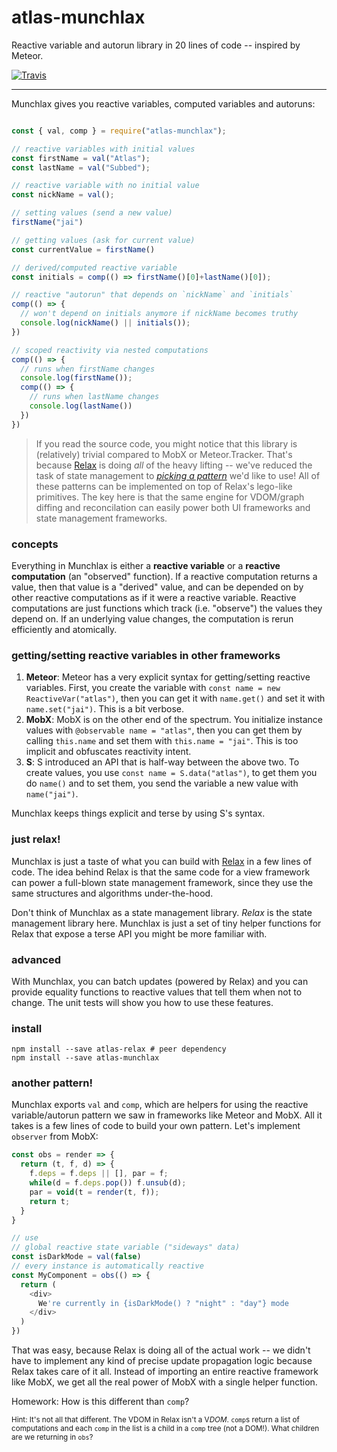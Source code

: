 # atlas-munchlax

Reactive variable and autorun library in 20 lines of code -- inspired by Meteor.

[![Travis](https://img.shields.io/travis/atlassubbed/atlas-munchlax.svg)](https://travis-ci.org/atlassubbed/atlas-munchlax)

---

Munchlax gives you reactive variables, computed variables and autoruns:

```javascript

const { val, comp } = require("atlas-munchlax");

// reactive variables with initial values
const firstName = val("Atlas");
const lastName = val("Subbed");

// reactive variable with no initial value
const nickName = val();

// setting values (send a new value)
firstName("jai")

// getting values (ask for current value)
const currentValue = firstName()

// derived/computed reactive variable
const initials = comp(() => firstName()[0]+lastName()[0]);

// reactive "autorun" that depends on `nickName` and `initials`
comp(() => {
  // won't depend on initials anymore if nickName becomes truthy
  console.log(nickName() || initials());
})

// scoped reactivity via nested computations
comp(() => {
  // runs when firstName changes
  console.log(firstName());
  comp(() => {
    // runs when lastName changes
    console.log(lastName())
  })
})

```

> If you read the source code, you might notice that this library is (relatively) trivial compared to MobX or Meteor.Tracker. That's because [Relax](https://github.com/atlassubbed/atlas-relax) is doing *all* of the heavy lifting -- we've reduced the task of state management to [*picking a pattern*](#another-pattern) we'd like to use! All of these patterns can be implemented on top of Relax's lego-like primitives. The key here is that the same engine for VDOM/graph diffing and reconcilation can easily power both UI frameworks and state management frameworks.

### concepts

Everything in Munchlax is either a **reactive variable** or a **reactive computation** (an "observed" function). If a reactive computation returns a value, then that value is a "derived" value, and can be depended on by other reactive computations as if it were a reactive variable. Reactive computations are just functions which track (i.e. "observe") the values they depend on. If an underlying value changes, the computation is rerun efficiently and atomically.

### getting/setting reactive variables in other frameworks

  1. **Meteor**: Meteor has a very explicit syntax for getting/setting reactive variables. First, you create the variable with `const name = new ReactiveVar("atlas")`, then you can get it with `name.get()` and set it with `name.set("jai")`. This is a bit verbose.
  2. **MobX**: MobX is on the other end of the spectrum. You initialize instance values with `@observable name = "atlas"`, then you can get them by calling `this.name` and set them with `this.name = "jai"`. This is too implicit and obfuscates reactivity intent.
  3. **S**: S introduced an API that is half-way between the above two. To create values, you use `const name = S.data("atlas")`, to get them you do `name()` and to set them, you send the variable a new value with `name("jai")`.

Munchlax keeps things explicit and terse by using S's syntax.

### just relax!

Munchlax is just a taste of what you can build with [Relax](https://github.com/atlassubbed/atlas-relax) in a few lines of code. The idea behind Relax is that the same code for a view framework can power a full-blown state management framework, since they use the same structures and algorithms under-the-hood. 

Don't think of Munchlax as a state management library. *Relax* is the state management library here. Munchlax is just a set of tiny helper functions for Relax that expose a terse API you might be more familiar with.

### advanced

With Munchlax, you can batch updates (powered by Relax) and you can provide equality functions to reactive values that tell them when not to change. The unit tests will show you how to use these features.

### install

```
npm install --save atlas-relax # peer dependency
npm install --save atlas-munchlax
```

### another pattern!

Munchlax exports `val` and `comp`, which are helpers for using the reactive variable/autorun pattern we saw in frameworks like Meteor and MobX. All it takes is a few lines of code to build your own pattern. Let's implement `observer` from MobX:

```javascript
const obs = render => {
  return (t, f, d) => {
    f.deps = f.deps || [], par = f;
    while(d = f.deps.pop()) f.unsub(d);
    par = void(t = render(t, f));
    return t;
  }
}

// use
// global reactive state variable ("sideways" data)
const isDarkMode = val(false)
// every instance is automatically reactive
const MyComponent = obs(() => {
  return (
    <div>
      We're currently in {isDarkMode() ? "night" : "day"} mode
    </div>
  )
})
```

That was easy, because Relax is doing all of the actual work -- we didn't have to implement any kind of precise update propagation logic because Relax takes care of it all. Instead of importing an entire reactive framework like MobX, we get all the real power of MobX with a single helper function.

Homework: How is this different than `comp`?

<sup>Hint: It's not all that different. The VDOM in Relax isn't a V*DOM*. `comp`s return a list of computations and each `comp` in the list is a child in a `comp` tree (not a DOM!). What children are we returning in `obs`?</sup>